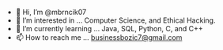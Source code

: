 - 👋 Hi, I’m @mbrncik07
- 👀 I’m interested in ... Computer Science, and Ethical Hacking.
- 🌱 I’m currently learning ... Java, SQL, Python, C, and C++
- 📫 How to reach me ... businessbozic7@gmail.com

<!---
mbrncik07/mbrncik07 is a ✨ special ✨ repository because its `README.md` (this file) appears on your GitHub profile.
You can click the Preview link to take a look at your changes.
--->
